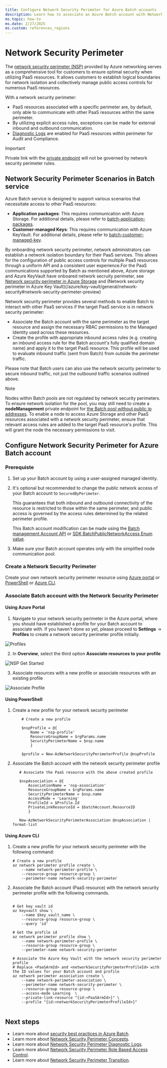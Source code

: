 ```yaml
---
title: Configure Network Security Perimeter for Azure Batch accounts
description: Learn how to associate an Azure Batch account with Network Seucirty Perimeter
ms.topic: how-to
ms.date: 2/27/2025
ms.custom: references_regions
---
```


# Network Security Perimeter

The [network security perimeter (NSP)](/azure/private-link/network-security-perimeter-concepts.md) provided by Azure networking serves as a comprehensive tool for customers to ensure optimal security when utilizing PaaS resources. It allows customers to establish logical boundaries for network isolation and collectively manage public access controls for numerous PaaS resources.

With a network security perimeter:
  - PaaS resources associated with a specific perimeter are, by default, only able to communicate with other PaaS resources within the same perimeter.
  - By utilizing explicit access rules, exceptions can be made for external inbound and outbound communication.
  - [Diagnostic Logs](/azure/private-link/network-security-perimeter-diagnostic-logs.md) are enabled for PaaS resources within perimeter for Audit and Compliance.

> [!IMPORTANT]
> Private link with the [private endpoint](/azure/private-link/private-endpoint-overview.md) will not be governed by network security perimeter rules.

## Network Security Perimeter Scenarios in Batch service

Azure Batch service is designed to support various scenarios that necessitate access to other PaaS resources:

  - **Application packages**: This requires communication with Azure Storage. For additional details, please refer to [batch-application-packages](./batch-application-packages.md).
  - **Customer-managed Keys**: This requires communication with Azure KeyVault. For additional details, please refer to [batch-customer-managed-key](./batch-customer-managed-key.md).

By onboarding network security perimeter, network administrators can establish a network isolation boundary for their PaaS services. This allows for the configuration of public access controls for multiple PaaS resources through a uniform API and a consistent user experience.For the PaaS communications supported by Batch as mentioned above, Azure storage and Azure KeyVault have onboared network secruity perimeter, see [Network security perimeter in Azure Storage](/azure/storage/common/storage-network-security?tabs=azure-portal#network-security-perimeter-preview) and (Network security perimeter in Azure Key Vault)(/azure/key-vault/general/network-security#network-security-perimeter-preview)

Network security perimeter provides several methods to enable Batch to interact with other PaaS services if the target PaaS service is in network security perimeter:
  - Associate the Batch account with the same perimeter as the target resource and assign the necessary RBAC permissions to the Managed Identity used across these resources.
  - Create the profile with appropriate inbound access rules (e.g. creating an inbound access rule for the Batch account's fully qualified domain name) and apply it to the target PaaS resource. This profile will be used to evaluate inbound traffic (sent from Batch) from outside the perimeter traffic.

Please note that Batch users can also use the network security perimeter to secure inbound traffic, not just the outbound traffic scenarios outlined above.

> [!NOTE]
> Nodes within Batch pools are not regulated by network security perimeters. To ensure network isolation for the pool, you may still need to create a **nodeManagement** private endpoint for [the Batch pool without public ip addresses](./simplified-node-communication-pool-no-public-ip.md).
> To enable a node to access Azure Storage and other PaaS resources associated with a network security perimeter, ensure that relevant access rules are added to the target PaaS resource's profile. This will grant the node the necessary permissions to visit.

## Configure Network Security Perimeter for Azure Batch account

### Prerequiste

1. Set up your Batch account by using a user-assigned managed identity.
2. It's optional but recommended to change the public network access of your Batch account to `SecuredByPerimeter`.

    This guarantees that both inbound and outbound connectivity of the resource is restricted to those within the same perimeter, and public access is governed by the access rules determined by the related perimeter profile. 
    
    This Batch account modification can be made using the [Batch management Account API](/rest/api/batchmanagement/batch-account/update?#publicnetworkaccesstype) or [SDK BatchPublicNetworkAccess Enum value](/dotnet/api/azure.resourcemanager.batch.models.batchpublicnetworkaccess).

3. Make sure your Batch account operates only with the simplified node communication pool.

### Create a Network Security Perimeter

Create your own network security perimeter resource using [Azure portal](/azure/private-link/create-network-security-perimeter-portal.md) or [PowerShell](/azure/private-link/create-network-security-perimeter-powershell.md) or [Azure CLI](/azure/private-link/create-network-security-perimeter-cli.md).

### Associate Batch account with the Network Security Perimeter

#### Using Azure Portal
1. Navigate to your network security perimeter in the Azure portal, where you should have established a profile for your Batch account to associate with. If you haven't done so yet, please proceed to **Settings** -> **Profiles** to create a network security perimeter profile initially.

![Profiles](./media/network-security-perimeter/create-profile.png)

2. In **Overview**, select the third option **Associate resources to your profile**

![NSP Get Started](./media/network-security-perimeter/nsp-get-started.png)

3. Associate resources with a new profile or associate resources with an existing profile

![Associate Profile](./media/network-security-perimeter/associate-profile.png)

#### Using PowerShell
1. Create a new profile for your network security perimeter

    ```azurepowershell-interactive
        # Create a new profile
        
        $nspProfile = @{ 
            Name = 'nsp-profile' 
            ResourceGroupName = $rgParams.name 
            SecurityPerimeterName = $nsp.name 
            }
        
        $profile = New-AzNetworkSecurityPerimeterProfile @nspProfile
    ```

2. Associate the Batch account with the network security perimeter profile

     ```azurepowershell-interactive
        # Associate the PaaS resource with the above created profile
        
        $nspAssociation = @{ 
            AssociationName = 'nsp-association' 
            ResourceGroupName = $rgParams.name 
            SecurityPerimeterName = $nsp.name 
            AccessMode = 'Learning'  
            ProfileId = $Profile.Id 
            PrivateLinkResourceId = $batchAccount.ResourceID
            }
    
        New-AzNetworkSecurityPerimeterAssociation @nspAssociation | format-list
    ```

#### Using Azure CLI

1. Create a new profile for your network security perimeter with the following command:

    ```azurecli-interactive
    # Create a new profile
    az network perimeter profile create \
        --name network-perimeter-profile \
        --resource-group resource-group \
        --perimeter-name network-security-perimeter

    ```

2. Associate the Batch account (PaaS resource) with the network security perimeter profile with the following commands. 

    ```azurecli-interactive
    
    # Get key vault id
    az keyvault show \
        --name $key_vault_name \
        --resource-group resource-group \
        --query 'id'
        
    # Get the profile id
    az network perimeter profile show \
        --name network-perimeter-profile \
        --resource-group resource-group \
        --perimeter-name network-security-perimeter
    
    # Associate the Azure Key Vault with the network security perimeter profile
    # Replace <PaaSArmId> and <networkSecurityPerimeterProfileId> with the ID values for your Batch account and profile
    az network perimeter association create \
        --name network-perimeter-association \
        --perimeter-name network-security-perimeter \
        --resource-group resource-group \
        --access-mode Learning  \
        --private-link-resource "{id:<PaaSArmId>}" \
        --profile "{id:<networkSecurityPerimeterProfileId>}"
        
    ```

## Next steps

- Learn more about [security best practices in Azure Batch](security-best-practices.md).
- Learn more about [Network Security Perimeter Concepts](/azure/private-link/network-security-perimeter-concepts.md).
- Learn more about [Network Security Perimeter Diagnostic Logs](/azure/private-link/network-security-perimeter-diagnostic-logs.md).
- Learn more about [Network Security Perimeter Role Based Access Control](/azure/private-link/network-security-perimeter-role-based-access-control-requirements.md).
- Learn more about [Network Security Perimeter Transition](/azure/private-link/network-security-perimeter-transition.md).